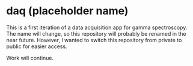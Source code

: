 # daq (placeholder name)

This is a first iteration of a data acquisition app for gamma spectroscopy. The
name will change, so this repository will probably be renamed in the near
future. However, I wanted to switch this repository from private to public for
easier access.

Work will continue.
